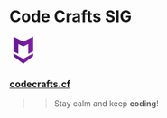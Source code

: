 # Code Crafts SIG

![alt text](https://github.com/adam-p/markdown-here/raw/master/src/common/images/icon48.png "Logo")
### [codecrafts.cf](http://www.codecrafts.cf)
>> Stay calm and keep **coding**!